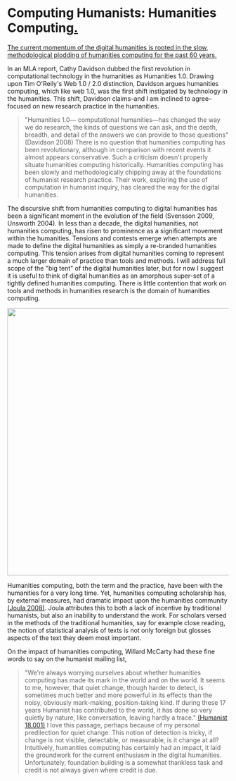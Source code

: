 # Computing Humanists: Humanities Computing<a href="/mcburton/writing/blob/master/chapter-one/README.markdown#hc-intro" name="hc-intro" >.</a>

<a href="/mcburton/writing/blob/master/chapter-one/README.markdown#hc-intro" name="hc-intro" >
The current momentum of the digital humanities is rooted in the slow, methodological plodding of humanities computing for the past 60 years.</a>

In an MLA report, Cathy Davidson dubbed the first revolution in computational technology in the humanities as Humanities 1.0. Drawing upon Tim O'Reily's Web 1.0 / 2.0 distinction, Davidson argues humanities computing, which like web 1.0, was the first shift instigated by technology in the humanities. This shift, Davidson claims–and I am inclined to agree–focused on new research practice in the humanities. 

>"Humanities 1.0— computational humanities—has changed the way we do research, the kinds of questions we can ask, and the depth, breadth, and detail of the answers we can provide to those questions" (Davidson 2008)
There is no question that humanities computing has been revolutionary, although in comparison with recent events it almost appears conservative. Such a criticism doesn't properly situate humanities computing historically. Humanities computing has been slowly and methodologically chipping away at the foundations of humanist research practice. Their work, exploring the use of computation in humanist inquiry, has cleared the way for the digital humanities.

The discursive shift from humanities computing to digital humanities has been a significant moment in the evolution of the field (Svensson 2009, Unsworth 2004). In less than a decade, the digital humanities, not humanities computing, has risen to prominence as a significant movement within the humanities. Tensions and contests emerge when attempts are made to define the digital humanities as simply a re-branded humanities computing. This tension arises from digital humanities coming to represent a much larger domain of practice than tools and methods. I will address full scope of the "big tent" of the digital humanities later, but for now I suggest it is useful to think of digital humanities as an amorphous super-set of a tightly defined humanities computing. There is little contention that work on tools and methods in humanities research is the domain of humanities computing. 

<img src="/mcburton/writing/raw/master/chapter-one/HCtoDHtoH.png" width="618" height="607"/>

Humanities computing, both the term and the practice, have been with the humanities for a very long time. Yet, humanities computing scholarship has, by external measures, had dramatic impact upon the humanities community [(Joula 2008)](http://llc.oxfordjournals.org/content/23/1/73.abstract). Joula attributes this to both a lack of incentive by traditional humanists, but also an inability to understand the work. For scholars versed in the methods of the traditional humanities, say for example close reading, the notion of statistical analysis of texts is not only foreign but glosses aspects of the text they deem most important.

On the impact of humanities computing, Willard McCarty had these fine words to say on the humanist mailing list,

>"We're always worrying ourselves about whether humanities computing has made its mark in the world and on the world. It seems to me, however, that quiet change, though harder to detect, is sometimes much better and more powerful in its effects than the noisy, obviously mark-making, position-taking kind. If during these 17 years Humanist has contributed to the world, it has done so very quietly by nature, like conversation, leaving hardly a trace." [(Humanist 18.001)](http://www.digitalhumanities.org/humanist/Archives/Virginia/v18/0000.html)
I love this passage, perhaps because of my personal predilection for quiet change. This notion of detection is tricky, if change is not visible, detectable, or measurable, is it change at all? Intuitively, humanities computing has certainly had an impact, it laid the groundwork for the current enthusiasm in the digital humanities. Unfortunately, foundation building is a somewhat thankless task and credit is not always given where credit is due.

<!-- The humanities, which is celebrated by some as open to all methods and ideologies, should embrace, but also critically situate these "harder" methods and tools. Recent efforts like the [Praxis Program at the UVA Scholars Lab](http://praxis.scholarslab.org/) or books like the Oxford Companion to the Digital Humanities have begun to help alleviate the alien-ness of these methods. As I will explore further, the questions of skills is a hotly debated topic, in part due to the porous boundary between humanities computing and the digital humanities. Specifically, the question of "should digital humanists know how to code" is a focal point of tension between the digital humanities and humanities computing. -->